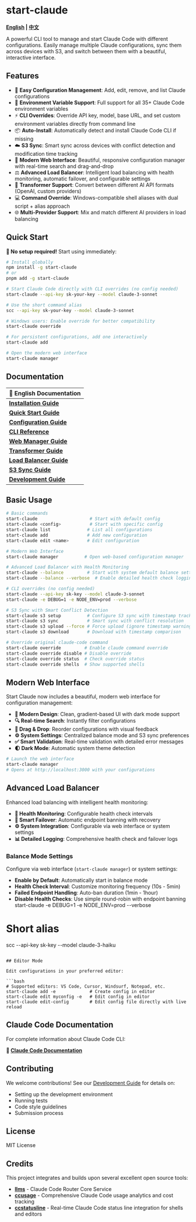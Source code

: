 # start-claude

**[English](README.md) | [中文](README_zh.md)**

A powerful CLI tool to manage and start Claude Code with different configurations. Easily manage multiple Claude configurations, sync them across devices with S3, and switch between them with a beautiful, interactive interface.

## Features

- 🚀 **Easy Configuration Management**: Add, edit, remove, and list Claude configurations
- 🔧 **Environment Variable Support**: Full support for all 35+ Claude Code environment variables
- ⚡ **CLI Overrides**: Override API key, model, base URL, and set custom environment variables directly from command line
- 📦 **Auto-Install**: Automatically detect and install Claude Code CLI if missing
- ☁️ **S3 Sync**: Smart sync across devices with conflict detection and modification time tracking
- 🎨 **Modern Web Interface**: Beautiful, responsive configuration manager with real-time search and drag-and-drop
- ⚖️ **Advanced Load Balancer**: Intelligent load balancing with health monitoring, automatic failover, and configurable settings
- 🔄 **Transformer Support**: Convert between different AI API formats (OpenAI, custom providers)
- 💻 **Command Override**: Windows-compatible shell aliases with dual script + alias approach
- 🌐 **Multi-Provider Support**: Mix and match different AI providers in load balancing

## Quick Start

**🚀 No setup required!** Start using immediately:

```bash
# Install globally
npm install -g start-claude
# or
pnpm add -g start-claude

# Start Claude Code directly with CLI overrides (no config needed)
start-claude --api-key sk-your-key --model claude-3-sonnet

# Use the short command alias
scc --api-key sk-your-key --model claude-3-sonnet

# Windows users: Enable override for better compatibility
start-claude override

# For persistent configurations, add one interactively
start-claude add

# Open the modern web interface
start-claude manager
```

## Documentation

| 📖 English Documentation                            |
| --------------------------------------------------- |
| **[Installation Guide](docs/en/installation.md)**   |
| **[Quick Start Guide](docs/en/quick-start.md)**     |
| **[Configuration Guide](docs/en/configuration.md)** |
| **[CLI Reference](docs/en/cli-reference.md)**       |
| **[Web Manager Guide](docs/en/manager.md)**         |
| **[Transformer Guide](docs/en/transformer.md)**     |
| **[Load Balancer Guide](docs/en/load-balancer.md)** |
| **[S3 Sync Guide](docs/en/s3-sync.md)**             |
| **[Development Guide](docs/en/development.md)**     |

## Basic Usage

```bash
# Basic commands
start-claude                    # Start with default config
start-claude <config>           # Start with specific config
start-claude list              # List all configurations
start-claude add               # Add new configuration
start-claude edit <name>       # Edit configuration

# Modern Web Interface
start-claude manager          # Open web-based configuration manager

# Advanced Load Balancer with Health Monitoring
start-claude --balance         # Start with system default balance settings
start-claude --balance --verbose  # Enable detailed health check logging

# CLI overrides (no config needed)
start-claude --api-key sk-key --model claude-3-sonnet
start-claude -e DEBUG=1 -e NODE_ENV=prod --verbose

# S3 Sync with Smart Conflict Detection
start-claude s3 setup          # Configure S3 sync with timestamp tracking
start-claude s3 sync           # Smart sync with conflict resolution
start-claude s3 upload --force # Force upload (ignore timestamp warnings)
start-claude s3 download       # Download with timestamp comparison

# Override original claude-code command
start-claude override         # Enable claude command override
start-claude override disable # Disable override
start-claude override status  # Check override status
start-claude override shells  # Show supported shells
```

## Modern Web Interface

Start Claude now includes a beautiful, modern web interface for configuration management:

- **🎨 Modern Design**: Clean, gradient-based UI with dark mode support
- **🔍 Real-time Search**: Instantly filter configurations
- **📱 Drag & Drop**: Reorder configurations with visual feedback
- **⚙️ System Settings**: Centralized balance mode and S3 sync preferences
- **✅ Smart Validation**: Real-time validation with detailed error messages
- **🌓 Dark Mode**: Automatic system theme detection

```bash
# Launch the web interface
start-claude manager
# Opens at http://localhost:3000 with your configurations
```

## Advanced Load Balancer

Enhanced load balancing with intelligent health monitoring:

- **🏥 Health Monitoring**: Configurable health check intervals
- **🚫 Smart Failover**: Automatic endpoint banning with recovery
- **⚙️ System Integration**: Configurable via web interface or system settings
- **📊 Detailed Logging**: Comprehensive health check and failover logs

### Balance Mode Settings

Configure via web interface (`start-claude manager`) or system settings:

- **Enable by Default**: Automatically start in balance mode
- **Health Check Interval**: Customize monitoring frequency (10s - 5min)
- **Failed Endpoint Handling**: Auto-ban duration (1min - 1hour)
- **Disable Health Checks**: Use simple round-robin with endpoint banning
  start-claude -e DEBUG=1 -e NODE_ENV=prod --verbose

# Short alias

scc --api-key sk-key --model claude-3-haiku

````

## Editor Mode

Edit configurations in your preferred editor:

```bash
# Supported editors: VS Code, Cursor, Windsurf, Notepad, etc.
start-claude add -e             # Create config in editor
start-claude edit myconfig -e   # Edit config in editor
start-claude edit-config        # Edit config file directly with live reload
````

## Claude Code Documentation

For complete information about Claude Code CLI:

**📖 [Claude Code Documentation](https://docs.anthropic.com/en/docs/claude-code)**

## Contributing

We welcome contributions! See our [Development Guide](docs/en/development.md) for details on:

- Setting up the development environment
- Running tests
- Code style guidelines
- Submission process

## License

MIT License

## Credits

This project integrates and builds upon several excellent open source tools:

- **[llms](https://github.com/musistudio/llms)** - Claude Code Router Core Service
- **[ccusage](https://github.com/LouisShark/ccusage)** - Comprehensive Claude Code usage analytics and cost tracking
- **[ccstatusline](https://github.com/LouisShark/ccstatusline)** - Real-time Claude Code status line integration for shells and editors
